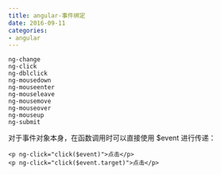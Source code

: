 ```yaml
---
title: angular-事件绑定
date: 2016-09-11
categories: 
- angular
---
```



```
ng-change
ng-click
ng-dblclick
ng-mousedown
ng-mouseenter
ng-mouseleave
ng-mousemove
ng-mouseover
ng-mouseup
ng-submit
```

对于事件对象本身，在函数调用时可以直接使用 $event 进行传递：
```
<p ng-click="click($event)">点击</p>
<p ng-click="click($event.target)">点击</p>
```
